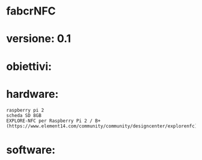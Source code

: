 # fabcrNFC
# versione: 0.1

# obiettivi:

# hardware:
	raspberry pi 2
	scheda SD 8GB
	EXPLORE-NFC per Raspberry Pi 2 / B+ (https://www.element14.com/community/community/designcenter/explorenfc)
	
# software: